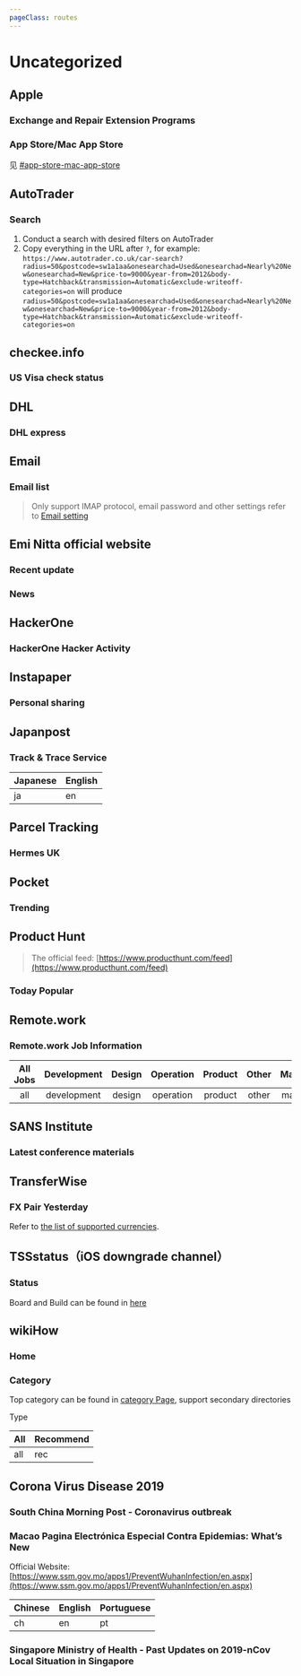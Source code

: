 ```yaml
---
pageClass: routes
---
```


# Uncategorized

## Apple

### Exchange and Repair Extension Programs

<RouteEn author="metowolf HenryQW" example="/apple/exchange_repair" path="/apple/exchange_repair/:country?" :paramsDesc="['country code in apple.com URL (exception: for `United States` please use `us`), default to China `cn`']" />

### App Store/Mac App Store

见 [#app-store-mac-app-store](/en/program-update.html#app-store-mac-app-store)

## AutoTrader

### Search

<RouteEn author="HenryQW" example="/autotrader/radius=50&postcode=sw1a1aa&onesearchad=Used&onesearchad=Nearly%20New&onesearchad=New&price-to=9000&year-from=2012&body-type=Hatchback&transmission=Automatic&exclude-writeoff-categories=on" path="/autotrader/:query" :paramsDesc="['the search query']">

1. Conduct a search with desired filters on AutoTrader
1. Copy everything in the URL after `?`, for example: `https://www.autotrader.co.uk/car-search?radius=50&postcode=sw1a1aa&onesearchad=Used&onesearchad=Nearly%20New&onesearchad=New&price-to=9000&year-from=2012&body-type=Hatchback&transmission=Automatic&exclude-writeoff-categories=on` will produce `radius=50&postcode=sw1a1aa&onesearchad=Used&onesearchad=Nearly%20New&onesearchad=New&price-to=9000&year-from=2012&body-type=Hatchback&transmission=Automatic&exclude-writeoff-categories=on`

</RouteEn>

## checkee.info

### US Visa check status

<RouteEn author="lalxyy" example="/checkee/2019-03" path="/checkee/:month" :paramsDesc="['Year-month of visa check，for example 2019-03']" />

## DHL

### DHL express

<RouteEn author="ntzyz" example="/dhl/12345678" path="/dhl/:shipment_id" :paramsDesc="['Waybill number']"/>

## Email

### Email list

> Only support IMAP protocol, email password and other settings refer to [Email setting](/en/install)

<RouteEn author="kt286" example="/mail/imap/rss@rsshub.app" path="/mail/imap/:email" :paramsDesc="['Email account']" />

## Emi Nitta official website

### Recent update

<RouteEn author="luyuhuang" example="/emi-nitta/updates" path="/emi-nitta/updates"/>

### News

<RouteEn author="luyuhuang" example="/emi-nitta/news" path="/emi-nitta/news"/>

## HackerOne

### HackerOne Hacker Activity

<Route author="imlonghao" example="/hackerone/hacktivity" path="/hackerone/hacktivity" radar="1"/>

## Instapaper

### Personal sharing

<RouteEn author="LogicJake" example="/instapaper/person/viridiano" path="/instapaper/person"/>

## Japanpost

### Track & Trace Service

<RouteEn author="tuzi3040" example="/japanpost/EJ123456789JP/en" path="/japanpost/:reqCode/:locale?" :paramsDesc="['Package Number', 'Language, default to japanese `ja`']" radar="1">

| Japanese | English |
| -------- | ------- |
| ja       | en      |

</RouteEn>

## Parcel Tracking

### Hermes UK

<RouteEn author="HenryQW" example="/parcel/hermesuk/[tracking number]" path="/parcel/hermesuk/:tracking" :paramsDesc="['Tracking number']"/>

## Pocket

### Trending

<RouteEn author="hoilc" example="/pocket/trending" path="/pocket/trending"/>

## Product Hunt

> The official feed: [https://www.producthunt.com/feed](https://www.producthunt.com/feed)

### Today Popular

<RouteEn author="miaoyafeng" example="/producthunt/today" path="/producthunt/today">
</RouteEn>

## Remote.work

### Remote.work Job Information

<RouteEn author="luyuhuang" example="/remote-work/all" path="/remote-work/:caty?" :paramsDesc="['Job category, default to all']" radar="1">

| All Jobs | Development | Design | Operation | Product | Other | Marketing | Sales |
| :------: | :---------: | :----: | :-------: | :-----: | :---: | :-------: | :---: |
|   all    | development | design | operation | product | other | marketing | sales |

</RouteEn>

## SANS Institute

### Latest conference materials

<RouteEn author="sbilly" example="/sans/summit_archive" path="/sans/summit_archive" />

## TransferWise

### FX Pair Yesterday

<RouteEn author="HenryQW" example="/transferwise/pair/GBP/USD" path="/transferwise/pair/:source/:target" :paramsDesc="['Base currency abbreviation','Quote currency abbreviation']">

Refer to [the list of supported currencies](https://transferwise.com/tools/exchange-rate-alerts/).

</RouteEn>

## TSSstatus（iOS downgrade channel）

### Status

<RouteEn author="xyqfer" example="/tssstatus/j42dap/14W585a" path="/tssstatus/:board/:build" :paramsDesc="['Board id', 'Build id']">

Board and Build can be found in [here](http://api.ineal.me/tss/status)

</RouteEn>

## wikiHow

### Home

<RouteEn author="sanmmm" example="/wikihow/index" path="/wikihow/index"/>

### Category

<RouteEn author="sanmmm" example="/wikihow/category/饮食与休闲/all" path="/wikihow/category/:category/:type?" :paramsDesc="['Category', 'Type, default to `all`']">

Top category can be found in [category Page](https://zh.wikihow.com/Special:CategoryListing), support secondary directories

Type

| All | Recommend |
| --- | --------- |
| all | rec       |

</RouteEn>

## Corona Virus Disease 2019

### South China Morning Post - Coronavirus outbreak

<RouteEn author="DIYgod" example="/coronavirus/scmp" path="/coronavirus/scmp"/>

### Macao Pagina Electrónica Especial Contra Epidemias: What’s New

Official Website: [https://www.ssm.gov.mo/apps1/PreventWuhanInfection/en.aspx](https://www.ssm.gov.mo/apps1/PreventWuhanInfection/en.aspx)

<RouteEn author="KeiLongW" example="/coronavirus/mogov-2019ncov/ch" path="/coronavirus/mogov-2019ncov/:lang" :paramsDesc="['Language']" />

| Chinese | English | Portuguese |
| ------- | ------- | ---------- |
| ch      | en      | pt         |

### Singapore Ministry of Health - Past Updates on 2019-nCov Local Situation in Singapore

<RouteEn author="Gnnng" example="/coronavirus/sg-moh" path="/coronavirus/sg-moh"/>
